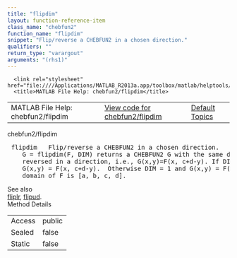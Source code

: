 ```yaml
---
title: "flipdim"
layout: function-reference-item
class_name: "chebfun2"
function_name: "flipdim"
snippet: "Flip/reverse a CHEBFUN2 in a chosen direction."
qualifiers: ""
return_type: "varargout"
arguments: "(rhs1)"
---
```


<html>
   <head>
      <meta http-equiv="Content-Type" content="text/html; charset=utf-8">
   
      <link rel="stylesheet" href="file:////Applications/MATLAB_R2013a.app/toolbox/matlab/helptools/private/helpwin.css">
      <title>MATLAB File Help: chebfun2/flipdim</title>
   </head>
   <body>
      <!--Single-page help-->
      <table border="0" cellspacing="0" width="100%">
         <tr class="subheader">
            <td class="headertitle">MATLAB File Help: chebfun2/flipdim</td>
            <td class="subheader-left"><a href="matlab:edit chebfun2/flipdim">View code for chebfun2/flipdim</a></td>
            <td class="subheader-right"><a href="matlab:helpwin">Default Topics</a></td>
         </tr>
      </table>
      <div class="title">chebfun2/flipdim</div>
      <div class="helptext"><pre><!--helptext --> <span class="helptopic">flipdim</span>   Flip/reverse a CHEBFUN2 in a chosen direction.
    G = <span class="helptopic">flipdim</span>(F, DIM) returns a CHEBFUN2 G with the same domain as F but
    reversed in a direction, i.e., G(x,y)=F(x, c+d-y). If DIM = 2 (default) then
    G(x,y) = F(x, c+d-y).  Otherwise DIM = 1 and G(x,y) = F(a+b-x, y). The
    domain of F is [a, b, c, d].</pre></div><!--after help --><!--seeAlso--><div class="footerlinktitle">See also</div><div class="footerlink"> <a href="matlab:helpwin chebfun2/fliplr">fliplr</a>, <a href="matlab:helpwin chebfun2/flipud">flipud</a>.
</div>
      <!--Method-->
      <div class="sectiontitle">Method Details</div>
      <table class="class-details">
         <tr>
            <td class="class-detail-label">Access</td>
            <td>public</td>
         </tr>
         <tr>
            <td class="class-detail-label">Sealed</td>
            <td>false</td>
         </tr>
         <tr>
            <td class="class-detail-label">Static</td>
            <td>false</td>
         </tr>
      </table>
   </body>
</html>
